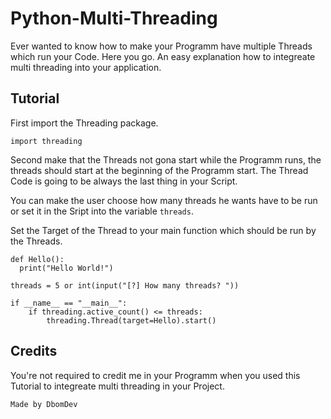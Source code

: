 # Python-Multi-Threading
Ever wanted to know how to make your Programm have multiple Threads which run your Code. Here you go. An easy explanation how to integreate multi threading into your application.

## Tutorial
First import the Threading package.
```
import threading
```

Second make that the Threads not gona start while the Programm runs, the threads should start at the beginning of the Programm start. The Thread Code is going to be always the last thing in your Script. 

You can make the user choose how many threads he wants have to be run or set it in the Sript into the variable `threads`.

Set the Target of the Thread to your main function which should be run by the Threads.
```
def Hello():
  print("Hello World!")

threads = 5 or int(input("[?] How many threads? "))

if __name__ == "__main__":
    if threading.active_count() <= threads:
        threading.Thread(target=Hello).start()
```

## Credits
You're not required to credit me in your Programm when you used this Tutorial to integreate multi threading in your Project.
```
Made by DbomDev
```
